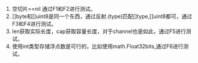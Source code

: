 1. 空切片==nil
通过F1和F2进行测试。
2. []byte和[]uint8是同一个东西，通过反射.(type)匹配[]type,[]uint8都可，通过F3和F4进行测试。
3. len获取实际长度，cap获取容量长度，对于channel也是如此，通过F5进行测试。
4. 使用int类型存储浮点数是可行的，比如使用math.Float32bits,通过F6进行测试。